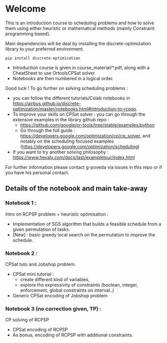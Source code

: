 # Welcome

This is an introduction course to scheduling problems and how to solve them using either heuristic or mathematical methods (mainly Constraint programming based).

Main dependencies will be deal by installing the discrete-optimization library to your preferred environment.
```
pip install discrete-optimisation
```

- Introduction course is given in course_material/*.pdf, along with a CheatSheet to use OrtoolsCPSat solver
- Notebooks are then numbered in a logical order.

Good luck ! 
To go further on solving scheduling problems : 
- you can follow the different tutorials/Colab notebooks in https://airbus.github.io/discrete-optimization/master/notebooks.html#introduction-to-rcpsp.
- To improve your skills on CPSat solver : you can go through the extensive examples in the library github repo :
    - https://github.com/google/or-tools/tree/stable/examples/python
    - Go through the full guide : https://developers.google.com/optimization/cp/cp_solver, and notably on the scheduling focused examples (https://developers.google.com/optimization/scheduling)
- If you want to try another solving philosophy : https://www.hexaly.com/docs/last/exampletour/index.html 
 
For further information please contact g-poveda via issues in this repo or if you have his personal contact. 

## Details of the notebook and main take-away 

### Notebook 1 : 
Intro on RCPSP problem + heuristic optimisation :  
- Implementation of SGS algorithm that builds a feasible schedule from a given permutation of tasks.
- [New] : basic greedy local search on the permutation to improve the schedule.

### Notebook 2 : 
CPSat tuto and Jobshop problem.
- CPSat mini tutorial : 
  - create different kind of variables, 
  - explore the expressivity of constraints (boolean, integer, enforcement, global constraints on interval..)
- Generic CPSat encoding of Jobshop problem

### Notebook 3 (no correction given, TP) :
CP solving of RCPSP
- CPSat encoding of RCPSP 
- As bonus, encoding of RCPSP with additional constraints.
